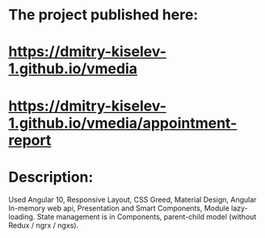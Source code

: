 # The project published here: 

# https://dmitry-kiselev-1.github.io/vmedia
# https://dmitry-kiselev-1.github.io/vmedia/appointment-report


# Description:
Used Angular 10, Responsive Layout, CSS Greed, Material Design, Angular In-memory web api, 
Presentation and Smart Components, Module lazy-loading. 
State management is in Components, parent-child model (without Redux / ngrx / ngxs). 
